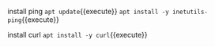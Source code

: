 install ping
`apt update`{{execute}}
`apt install -y inetutils-ping`{{execute}}

install curl
`apt install -y curl`{{execute}}
